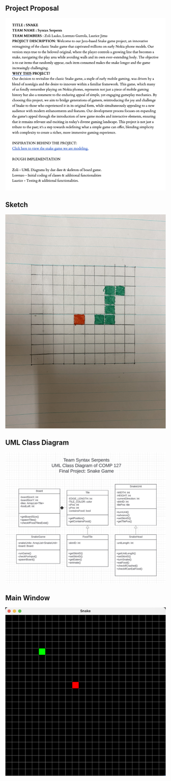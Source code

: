 ## Project Proposal

![A project proposal describing the purpose of the software](res/images/Proposal.png "Proposal")

## Sketch

![A sketch visualizing the finished project](res/images/Sketch.JPG "Sketch")

## UML Class Diagram

![A UML class diagram showing the different classes and relationships in the project](res/images/UML.png "UML Diagram")

## Main Window

![A screenshot showing the main window of the program. A food unit and snake of length 1 is shown](res/images/MainWindow.png "Main Window Screenshot")